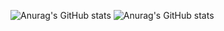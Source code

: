 ![Anurag's GitHub stats](https://github-readme-stats.vercel.app/api?username=ahyeonkong&theme=city_lights&show_icons=true)
![Anurag's GitHub stats](https://github-readme-stats.vercel.app/api?username=ahyeonkong&hide=contribs,prs&show_icons=true&theme=dark)
